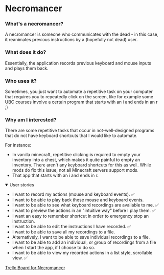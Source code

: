 # Necromancer

### What's a necromancer?

A necromancer is someone who communicates with the dead - in this case, it reanimates
previous instructions by a (hopefully not dead) user.

### What does it do?

Essentially, the application records previous keyboard and mouse inputs and plays them back.

### Who uses it?

Sometimes, you just want to automate a repetitive task on your computer that requires you to
repeatedly click on the screen, like for example some UBC courses involve a certain program that
starts with an i and ends in an r ;)

### Why am I interested?

There are some repetitive tasks that occur in not-well-designed programs that do not have keyboard shortcuts
that I would like to automate.

For instance:

- In vanilla minecraft, repetitive clicking is required to empty your inventory into a chest, which makes
  it quite painful to empty an inventory. There aren't any keyboard shortcuts for this as well. While mods
  do fix this issue, not all Minecraft servers support mods.
- That app that starts with an i and ends in r.

<details open>
<summary>User stories</summary>

- I want to record my actions (mouse and keyboard events). ✅
- I want to be able to play back these mouse and keyboard events. 
- I want to be able to see what keyboard recordings are available to me. ✅
- I want to preview the actions in an "intuitive way" before I play them. ✅
- I want an easy to remember shortcut in order to emergency stop an instruction.
- I want to be able to edit the instructions I have recorded. ✅
- I want to be able to save all my recordings to a file.
- Alternatively, I want to be able to save individual recordings to a file.
- I want to be able to add an individual, or group of recordings from a file when I start the app, if I choose to do so.
- I want to be able to view my recorded actions in a list style, scrollable view. ✅
</details>


[Trello Board for Necromancer](https://trello.com/invite/b/LAWFnGcE/ATTIa9309b5f96d4a29a205ae0e6e418beb49B377540/necromancer-cpsc-210-term-project)

